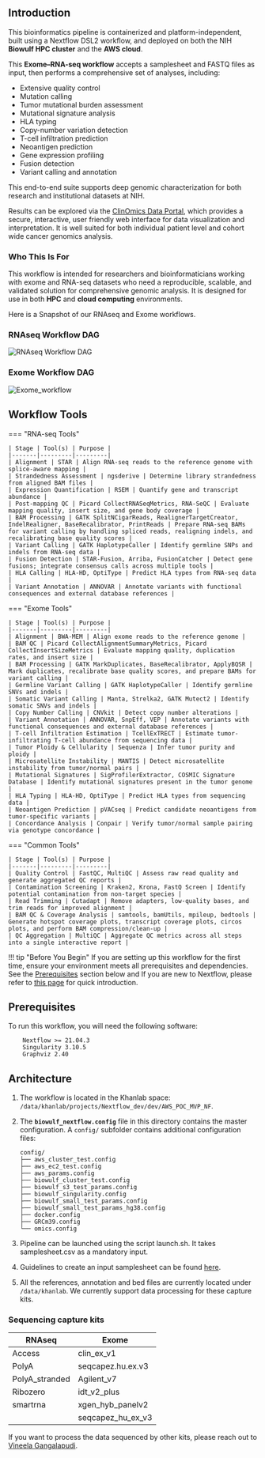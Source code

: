 ## Introduction


This bioinformatics pipeline is containerized and platform-independent, built using a Nextflow DSL2 workflow, and deployed on both the NIH **Biowulf HPC cluster** and the **AWS cloud**.  

This **Exome–RNA-seq workflow** accepts a samplesheet and FASTQ files as input, then performs a comprehensive set of analyses, including:  

- Extensive quality control  
- Mutation calling  
- Tumor mutational burden assessment  
- Mutational signature analysis  
- HLA typing  
- Copy-number variation detection  
- T-cell infiltration prediction  
- Neoantigen prediction  
- Gene expression profiling  
- Fusion detection  
- Variant calling and annotation  

This end-to-end suite supports deep genomic characterization for both research and institutional datasets at NIH.  

Results can be explored via the [ClinOmics Data Portal](https://oncogenomics.ccr.cancer.gov/production/public/), which provides a secure, interactive, user friendly web interface for data visualization and interpretation. It is well suited for both individual patient level and cohort wide cancer genomics analysis.


### Who This Is For
This workflow is intended for researchers and bioinformaticians working with exome and RNA-seq datasets who need a reproducible, scalable, and validated solution for comprehensive genomic analysis. It is designed for use in both **HPC** and **cloud computing** environments.  


Here is a Snapshot of our RNAseq and Exome workflows.

### RNAseq Workflow DAG

![RNAseq Workflow DAG](RNAseq_DAG.png)

### Exome Workflow DAG

![Exome_workflow](Exome_DAG.png)

## Workflow Tools

=== "RNA-seq Tools"
    
    | Stage | Tool(s) | Purpose |
    |-------|---------|---------|
    | Alignment | STAR | Align RNA-seq reads to the reference genome with splice-aware mapping |
    | Strandedness Assessment | ngsderive | Determine library strandedness from aligned BAM files |
    | Expression Quantification | RSEM | Quantify gene and transcript abundance |
    | Post-mapping QC | Picard CollectRNASeqMetrics, RNA-SeQC | Evaluate mapping quality, insert size, and gene body coverage |
    | BAM Processing | GATK SplitNCigarReads, RealignerTargetCreator, IndelRealigner, BaseRecalibrator, PrintReads | Prepare RNA-seq BAMs for variant calling by handling spliced reads, realigning indels, and recalibrating base quality scores |
    | Variant Calling | GATK HaplotypeCaller | Identify germline SNPs and indels from RNA-seq data |
    | Fusion Detection | STAR-Fusion, Arriba, FusionCatcher | Detect gene fusions; integrate consensus calls across multiple tools |
    | HLA Calling | HLA-HD, OptiType | Predict HLA types from RNA-seq data |
    | Variant Annotation | ANNOVAR | Annotate variants with functional consequences and external database references |

=== "Exome Tools"
    
    | Stage | Tool(s) | Purpose |
    |-------|---------|---------|
    | Alignment | BWA-MEM | Align exome reads to the reference genome |
    | BAM QC | Picard CollectAlignmentSummaryMetrics, Picard CollectInsertSizeMetrics | Evaluate mapping quality, duplication rates, and insert size |
    | BAM Processing | GATK MarkDuplicates, BaseRecalibrator, ApplyBQSR | Mark duplicates, recalibrate base quality scores, and prepare BAMs for variant calling |
    | Germline Variant Calling | GATK HaplotypeCaller | Identify germline SNVs and indels |
    | Somatic Variant Calling | Manta, Strelka2, GATK Mutect2 | Identify somatic SNVs and indels |
    | Copy Number Calling | CNVkit | Detect copy number alterations |
    | Variant Annotation | ANNOVAR, SnpEff, VEP | Annotate variants with functional consequences and external database references |
    | T-cell Infiltration Estimation | TcellExTRECT | Estimate tumor-infiltrating T-cell abundance from sequencing data |
    | Tumor Ploidy & Cellularity | Sequenza | Infer tumor purity and ploidy |
    | Microsatellite Instability | MANTIS | Detect microsatellite instability from tumor/normal pairs |
    | Mutational Signatures | SigProfilerExtractor, COSMIC Signature Database | Identify mutational signatures present in the tumor genome |
    | HLA Typing | HLA-HD, OptiType | Predict HLA types from sequencing data |
    | Neoantigen Prediction | pVACseq | Predict candidate neoantigens from tumor-specific variants |
    | Concordance Analysis | Conpair | Verify tumor/normal sample pairing via genotype concordance |

=== "Common Tools"
    
    | Stage | Tool(s) | Purpose |
    |-------|---------|---------|
    | Quality Control | FastQC, MultiQC | Assess raw read quality and generate aggregated QC reports |
    | Contamination Screening | Kraken2, Krona, FastQ Screen | Identify potential contamination from non-target species |
    | Read Trimming | Cutadapt | Remove adapters, low-quality bases, and trim reads for improved alignment |
    | BAM QC & Coverage Analysis | samtools, bamUtils, mpileup, bedtools | Generate hotspot coverage plots, transcript coverage plots, circos plots, and perform BAM compression/clean-up |
    | QC Aggregation | MultiQC | Aggregate QC metrics across all steps into a single interactive report |



!!! tip "Before You Begin"
    If you are setting up this workflow for the first time, ensure your environment meets all prerequisites and dependencies.  
    See the [Prerequisites](#prerequisites) section below and If you are new to Nextflow, please refer to [this page](https://www.nextflow.io/docs/latest/) for quick introduction.


## Prerequisites

To run this workflow, you will need the following software:

```
	Nextflow >= 21.04.3
	Singularity 3.10.5
	Graphviz 2.40
```


## Architecture

1. The workflow is located in the Khanlab space: `/data/khanlab/projects/Nextflow_dev/dev/AWS_POC_MVP_NF`.
2. The **`biowulf_nextflow.config`** file in this directory contains the master configuration. A `config/` subfolder contains additional configuration files:

	```
	config/
	├── aws_cluster_test.config
	├── aws_ec2_test.config
	├── aws_params.config
	├── biowulf_cluster_test.config
	├── biowulf_s3_test_params.config
	├── biowulf_singularity.config
	├── biowulf_small_test_params.config
	├── biowulf_small_test_params_hg38.config
	├── docker.config
	├── GRCm39.config
	└── omics.config

	```

3. Pipeline can be launched using the script launch.sh. It takes samplesheet.csv as a mandatory input. 
4. Guidelines to create an input samplesheet can be found [here](usage.md).
5. All the references, annotation and bed files are currently located under `/data/khanlab`. We currently support data processing for these capture kits.

### Sequencing capture kits

| RNAseq         | Exome             |
| -------------- | ----------------- |
| Access         | clin_ex_v1        |
| PolyA          | seqcapez.hu.ex.v3 |
| PolyA_stranded | Agilent_v7        |
| Ribozero       | idt_v2_plus       |
| smartrna       | xgen_hyb_panelv2  |
|                | seqcapez_hu_ex_v3 |

If you want to process the data sequenced by other kits, please reach out to [Vineela Gangalapudi](mailto:vineela.gangalapudi@nih.gov).
